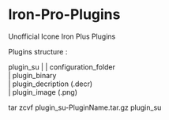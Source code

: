 # Iron-Pro-Plugins
Unofficial Icone Iron Plus Plugins


Plugins structure :

plugin_su |
          | configuration_folder  
	  | plugin_binary  
	  | plugin_decription (.decr)  
	  | plugin_image (.png)  
  
tar zcvf plugin_su-PluginName.tar.gz plugin_su
